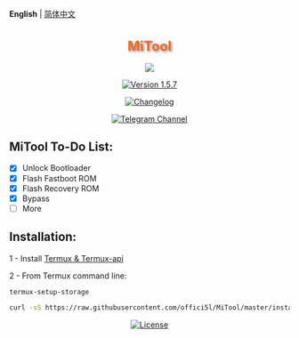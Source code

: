 **English** | [简体中文](README_CN.md)

<div align="center">

<h1 style="font-size: 24px; color: #FF6719; text-shadow: 2px 2px 4px rgba(0, 0, 0, 0.5);">MiTool</h1>

![](https://img.shields.io/badge/Compatible%20with%20Android(Termux)-black?logo=android&logoColor=green&style=for-the-badge)

[![Version 1.5.7](https://img.shields.io/badge/Version-1.5.7-brightgreen)](#)

[![Changelog](https://img.shields.io/badge/Changelog-brightgreen)](https://github.com/offici5l/MiTool/blob/main/CHANGELOG.md)

[![Telegram Channel](https://img.shields.io/badge/-telegram-red?color=white&logo=telegram&logoColor=blue)](https://t.me/Offici5l_Channel)

</div>

## MiTool To-Do List:

- [x] Unlock Bootloader
- [x] Flash Fastboot ROM
- [x] Flash Recovery ROM 
- [x] Bypass
- [ ] More

## Installation:

1 - Install [Termux & Termux-api](http://offici5l.github.io/d-termux.html)

2 - From Termux command line:
```bash
termux-setup-storage
```
```bash
curl -sS https://raw.githubusercontent.com/offici5l/MiTool/master/install.sh | bash
```

<div align="center">

[![License](https://img.shields.io/badge/License-Apache_2.0-blue.svg)](./LICENSE)







